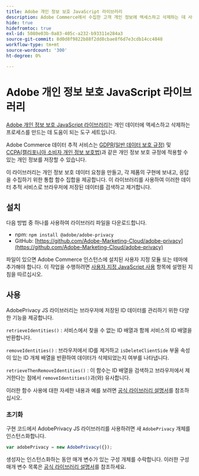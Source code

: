 ```yaml
---
title: Adobe 개인 정보 보호 JavaScript 라이브러리
description: Adobe Commerce에서 수집한 고객 개인 정보에 액세스하고 삭제하는 데 사용자 지정 도구를 사용하는 방법을 알아봅니다.
hide: true
hidefromtoc: true
exl-id: 5080e03b-0a83-405c-a232-b93311e284a3
source-git-commit: 8d0d8f9822b88f2dd8cbae8f6d7e3cdb14cc4848
workflow-type: tm+mt
source-wordcount: '300'
ht-degree: 0%

---
```


# Adobe 개인 정보 보호 JavaScript 라이브러리

<!-- TODO: Remove hide metadata when the library has been integrated with Commerce. -->

[Adobe 개인 정보 보호 JavaScript 라이브러리](https://experienceleague.adobe.com/docs/experience-platform/privacy/js-library.html?lang=ko)는 개인 데이터에 액세스하고 삭제하는 프로세스를 만드는 데 도움이 되는 도구 세트입니다.

Adobe Commerce 데이터 추적 서비스는 [GDPR(일반 데이터 보호 규정)](gdpr.md) 및 [CCPA(캘리포니아 소비자 개인 정보 보호법)](ccpa.md)과 같은 개인 정보 보호 규정에 적용할 수 있는 개인 정보를 저장할 수 있습니다.

이 라이브러리는 개인 정보 보호 데이터 요청을 만들고, 각 제품의 구현에 보내고, 응답을 수집하기 위한 통합 함수 집합을 제공합니다. 이 라이브러리를 사용하여 이러한 데이터 추적 서비스로 브라우저에 저장된 데이터를 검색하고 제거합니다.

## 설치

다음 방법 중 하나를 사용하여 라이브러리 파일을 다운로드합니다.

- npm: `npm install @adobe/adobe-privacy`
- GitHub: [https://github.com/Adobe-Marketing-Cloud/adobe-privacy](https://github.com/Adobe-Marketing-Cloud/adobe-privacy)

파일이 있으면 Adobe Commerce 인스턴스에 설치된 사용자 지정 모듈 또는 테마에 추가해야 합니다. 이 작업을 수행하려면 [사용자 지정 JavaScript 사용](https://developer.adobe.com/commerce/frontend-core/javascript/custom/) 항목에 설명된 지침을 따르십시오.

## 사용

AdobePrivacy JS 라이브러리는 브라우저에 저장된 ID 데이터를 관리하기 위한 다양한 기능을 제공합니다.

`retrieveIdentities()`
: 서비스에서 찾을 수 없는 ID 배열과 함께 서비스의 ID 배열을 반환합니다.

`removeIdentities()`
: 브라우저에서 ID를 제거하고 `isDeleteClientSide` 부울 속성이 있는 ID 개체 배열을 반환하여 데이터가 삭제되었는지 여부를 나타냅니다.

`retrieveThenRemoveIdentities()`
: 이 함수는 ID 배열을 검색하고 브라우저에서 제거한다는 점에서 `removeIdentities()`과(와) 유사합니다.

이러한 함수 사용에 대한 자세한 내용과 예를 보려면 [공식 라이브러리 설명서](https://experienceleague.adobe.com/docs/experience-platform/privacy/js-library.html?lang=ko)를 참조하십시오.

### 초기화

구현 코드에서 AdobePrivacy JS 라이브러리를 사용하려면 새 `AdobePrivacy` 개체를 인스턴스화합니다.

```js
var adobePrivacy = new AdobePrivacy({});
```

생성자는 인스턴스화하는 동안 매개 변수가 있는 구성 개체를 수락합니다.
이러한 구성 매개 변수 목록은 [공식 라이브러리 설명서](https://experienceleague.adobe.com/docs/experience-platform/privacy/js-library.html?lang=ko)를 참조하세요.
